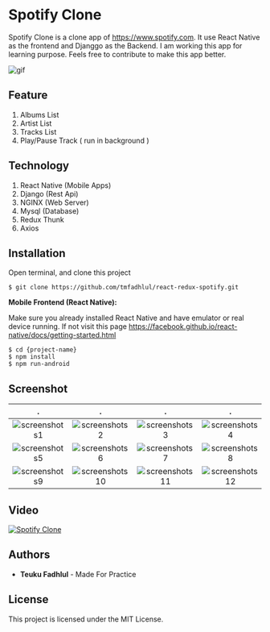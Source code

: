 # Spotify Clone

Spotify Clone is a clone app of https://www.spotify.com. It use React Native as the frontend and Djanggo as the Backend. I am working this app for learning purpose. Feels free to contribute to make this app better.

![gif](https://github.com/tmfadhlul/react-redux-spotify/blob/master/Demo.gif)

## Feature

1. Albums List
2. Artist List
3. Tracks List
5. Play/Pause Track ( run in background )

## Technology

1. React Native (Mobile Apps)
2. Django (Rest Api)
3. NGINX (Web Server)
4. Mysql (Database)
5. Redux Thunk
6. Axios

## Installation 

Open terminal, and clone this project

```
$ git clone https://github.com/tmfadhlul/react-redux-spotify.git
```

**Mobile Frontend (React Native):**

Make sure you already installed React Native and have emulator or real device running. If not visit this page https://facebook.github.io/react-native/docs/getting-started.html
```
$ cd {project-name}
$ npm install
$ npm run-android
```

## Screenshot
.                          |  .                        |  .                        |  .  
:-------------------------:|:-------------------------:|:-------------------------:|:-------------------------:
![screenshots1](https://image.ibb.co/cPfb7y/ss_1.png)  |  ![screenshots2](https://image.ibb.co/cFnjud/ss_2.png)  |  ![screenshots3](https://image.ibb.co/esh0Zd/ss_3.png)  |  ![screenshots4](https://image.ibb.co/c6SCfJ/ss_4.png)
![screenshots5](https://image.ibb.co/iiVtny/ss_5.png)  |  ![screenshots6](https://image.ibb.co/bSMuud/ss_6.png)  |  ![screenshots7](https://image.ibb.co/hKpsfJ/ss_7.png)  |  ![screenshots8](https://image.ibb.co/e33USy/ss_8.png)
![screenshots9](https://image.ibb.co/cSroLJ/ss_9.png)  |  ![screenshots10](https://image.ibb.co/kLv4ud/ss_10.png)  |  ![screenshots11](https://image.ibb.co/gQtDny/ss_11.png)  |  ![screenshots12](https://image.ibb.co/cPfb7y/ss_1.png)

## Video
[![Spotify Clone](https://i.ytimg.com/vi/Hw_pQ8CAtxE/3.jpg?time=1529224282719su)](https://www.youtube.com/watch?v=Hw_pQ8CAtxE&feature=youtu.be)

## Authors

* **Teuku Fadhlul** - Made For Practice 

## License 
This project is licensed under the MIT License.
